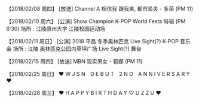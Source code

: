 
【2018/02/08 周四】
[放送] Channel A 相信我 跟我来, 都市渔夫 - 多荣 (PM 11)

【2018/02/10 周六】
[公演] Show Champion  K-POP World Festa 特辑 (PM 6:30)
场所 : 江陵原州大学 江陵校园运动场

【2018/02/11 周日】
[公演] 2018 平昌 冬季奥林匹克 Live Sight(?) K-POP 音乐会
场所 : 江陵 奥林匹克公园内草坪广场 Live Sight(?) 舞台

【2018/02/15 周四】
[放送] MBN 现实男女 - 苞娜 (PM 11)

【2018/02/25 周日】
♥ W J S N　D E B U T　2 N D　A N N I V E R S A R Y ♥

【2018/02/28 周三】
♥ H A P P Y  B I R T H D A Y ♡ U Z Z U ♥




